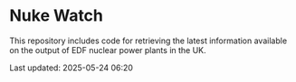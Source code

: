 # Nuke Watch

This repository includes code for retrieving the latest information available on the output of EDF nuclear power plants in the UK.

Last updated: 2025-05-24 06:20